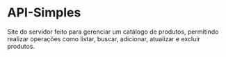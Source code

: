 ﻿# API-Simples
Site do servidor feito para gerenciar um catálogo de produtos, permitindo realizar operações como listar, buscar, adicionar, atualizar e excluir produtos.
